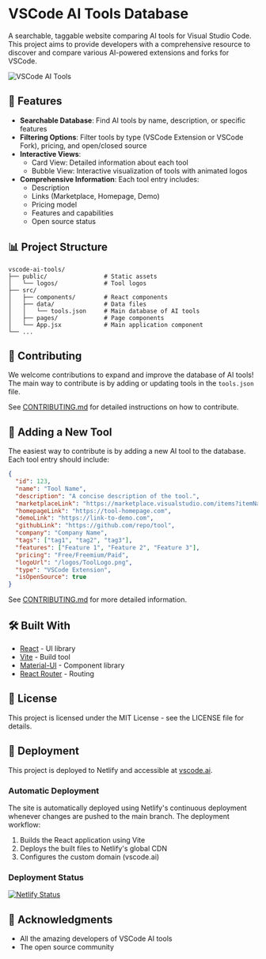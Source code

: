 # VSCode AI Tools Database

A searchable, taggable website comparing AI tools for Visual Studio Code. This project aims to provide developers with a comprehensive resource to discover and compare various AI-powered extensions and forks for VSCode.

![VSCode AI Tools](bubble.gif)

## 🚀 Features

- **Searchable Database**: Find AI tools by name, description, or specific features
- **Filtering Options**: Filter tools by type (VSCode Extension or VSCode Fork), pricing, and open/closed source
- **Interactive Views**:
  - Card View: Detailed information about each tool
  - Bubble View: Interactive visualization of tools with animated logos
- **Comprehensive Information**: Each tool entry includes:
  - Description
  - Links (Marketplace, Homepage, Demo)
  - Pricing model
  - Features and capabilities
  - Open source status


## 📊 Project Structure

```
vscode-ai-tools/
├── public/                # Static assets
│   └── logos/             # Tool logos
├── src/
│   ├── components/        # React components
│   ├── data/              # Data files
│   │   └── tools.json     # Main database of AI tools
│   ├── pages/             # Page components
│   └── App.jsx            # Main application component
└── ...
```

## 🤝 Contributing

We welcome contributions to expand and improve the database of AI tools! The main way to contribute is by adding or updating tools in the `tools.json` file.

See [CONTRIBUTING.md](CONTRIBUTING.md) for detailed instructions on how to contribute.

## 📝 Adding a New Tool

The easiest way to contribute is by adding a new AI tool to the database. Each tool entry should include:

```json
{
  "id": 123,
  "name": "Tool Name",
  "description": "A concise description of the tool.",
  "marketplaceLink": "https://marketplace.visualstudio.com/items?itemName=publisher.extension",
  "homepageLink": "https://tool-homepage.com",
  "demoLink": "https://link-to-demo.com",
  "githubLink": "https://github.com/repo/tool",
  "company": "Company Name",
  "tags": ["tag1", "tag2", "tag3"],
  "features": ["Feature 1", "Feature 2", "Feature 3"],
  "pricing": "Free/Freemium/Paid",
  "logoUrl": "/logos/ToolLogo.png",
  "type": "VSCode Extension",
  "isOpenSource": true
}
```

See [CONTRIBUTING.md](CONTRIBUTING.md) for more detailed information.

## 🛠️ Built With

- [React](https://reactjs.org/) - UI library
- [Vite](https://vitejs.dev/) - Build tool
- [Material-UI](https://mui.com/) - Component library
- [React Router](https://reactrouter.com/) - Routing

## 📄 License

This project is licensed under the MIT License - see the LICENSE file for details.

## 🚀 Deployment

This project is deployed to Netlify and accessible at [vscode.ai](https://vscode.ai).

### Automatic Deployment

The site is automatically deployed using Netlify's continuous deployment whenever changes are pushed to the main branch. The deployment workflow:

1. Builds the React application using Vite
2. Deploys the built files to Netlify's global CDN
3. Configures the custom domain (vscode.ai)

### Deployment Status

[![Netlify Status](https://api.netlify.com/api/v1/badges/b2e24ab0-ed54-483b-9e82-4c84561c9e68/deploy-status)](https://app.netlify.com/sites/vscode-ai/deploys)


## 🙏 Acknowledgments

- All the amazing developers of VSCode AI tools
- The open source community
